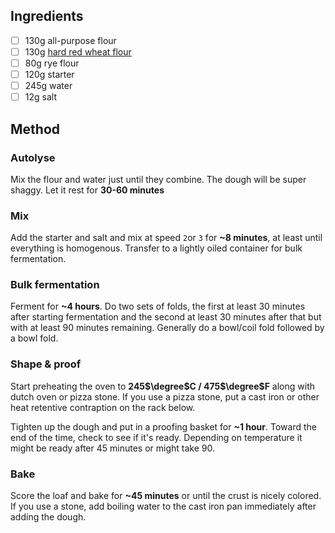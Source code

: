 ## Ingredients
- [ ] 130g all-purpose flour
- [ ] 130g [hard red wheat flour](https://www.gristandtoll.com/product/hard-red-wheat/)
- [ ] 80g rye flour
- [ ] 120g starter
- [ ] 245g water
- [ ] 12g salt

## Method
### Autolyse
Mix the flour and water just until they combine. The dough will be super shaggy. Let it rest for **30-60 minutes**

### Mix
Add the starter and salt and mix at speed `2`or `3` for **~8 minutes**, at least until everything is homogenous. Transfer to a lightly oiled container for bulk fermentation.

### Bulk fermentation
Ferment for **~4 hours**. Do two sets of folds, the first at least 30 minutes after starting fermentation and the second at least 30 minutes after that but with at least 90 minutes remaining. Generally do a bowl/coil fold followed by a bowl fold. 

### Shape & proof
Start preheating the oven to **245$\degree$C / 475$\degree$F** along with dutch oven or pizza stone. If you use a pizza stone, put a cast iron or other heat retentive contraption on the rack below. 

Tighten up the dough and put in a proofing basket for **~1 hour**. Toward the end of the time, check to see if it's ready. Depending on temperature it might be ready after 45 minutes or might take 90.

### Bake
Score the loaf and bake for **~45 minutes** or until the crust is nicely colored. If you use a stone, add boiling water to the cast iron pan immediately after adding the dough.
